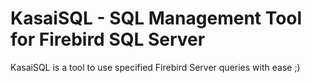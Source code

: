 # KasaiSQL - SQL Management Tool for Firebird SQL Server

KasaiSQL is a tool to use specified Firebird Server queries with ease ;)
